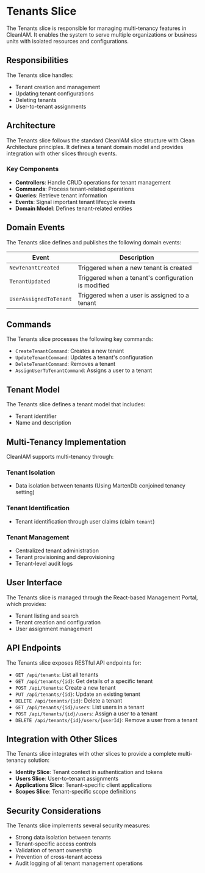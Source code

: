 # Tenants Slice

The Tenants slice is responsible for managing multi-tenancy features in CleanIAM. It enables the system to serve multiple organizations or business units with isolated resources and configurations.

## Responsibilities

The Tenants slice handles:

- Tenant creation and management
- Updating tenant configurations
- Deleting tenants
- User-to-tenant assignments

## Architecture

The Tenants slice follows the standard CleanIAM slice structure with Clean Architecture principles. It defines a tenant domain model and provides integration with other slices through events.

### Key Components

- **Controllers**: Handle CRUD operations for tenant management
- **Commands**: Process tenant-related operations
- **Queries**: Retrieve tenant information
- **Events**: Signal important tenant lifecycle events
- **Domain Model**: Defines tenant-related entities

## Domain Events

The Tenants slice defines and publishes the following domain events:

| Event                  | Description                                         |
| ---------------------- | --------------------------------------------------- |
| `NewTenantCreated`     | Triggered when a new tenant is created              |
| `TenantUpdated`        | Triggered when a tenant's configuration is modified |
| `UserAssignedToTenant` | Triggered when a user is assigned to a tenant       |

## Commands

The Tenants slice processes the following key commands:

- `CreateTenantCommand`: Creates a new tenant
- `UpdateTenantCommand`: Updates a tenant's configuration
- `DeleteTenantCommand`: Removes a tenant
- `AssignUserToTenantCommand`: Assigns a user to a tenant

## Tenant Model

The Tenants slice defines a tenant model that includes:

- Tenant identifier
- Name and description

## Multi-Tenancy Implementation

CleanIAM supports multi-tenancy through:

### Tenant Isolation

- Data isolation between tenants (Using MartenDb conjoined tenancy setting)

### Tenant Identification

- Tenant identification through user claims (claim `tenant`)

### Tenant Management

- Centralized tenant administration
- Tenant provisioning and deprovisioning
- Tenant-level audit logs

## User Interface

The Tenants slice is managed through the React-based Management Portal, which provides:

- Tenant listing and search
- Tenant creation and configuration
- User assignment management

## API Endpoints

The Tenants slice exposes RESTful API endpoints for:

- `GET /api/tenants`: List all tenants
- `GET /api/tenants/{id}`: Get details of a specific tenant
- `POST /api/tenants`: Create a new tenant
- `PUT /api/tenants/{id}`: Update an existing tenant
- `DELETE /api/tenants/{id}`: Delete a tenant
- `GET /api/tenants/{id}/users`: List users in a tenant
- `POST /api/tenants/{id}/users`: Assign a user to a tenant
- `DELETE /api/tenants/{id}/users/{userId}`: Remove a user from a tenant

## Integration with Other Slices

The Tenants slice integrates with other slices to provide a complete multi-tenancy solution:

- **Identity Slice**: Tenant context in authentication and tokens
- **Users Slice**: User-to-tenant assignments
- **Applications Slice**: Tenant-specific client applications
- **Scopes Slice**: Tenant-specific scope definitions

## Security Considerations

The Tenants slice implements several security measures:

- Strong data isolation between tenants
- Tenant-specific access controls
- Validation of tenant ownership
- Prevention of cross-tenant access
- Audit logging of all tenant management operations
